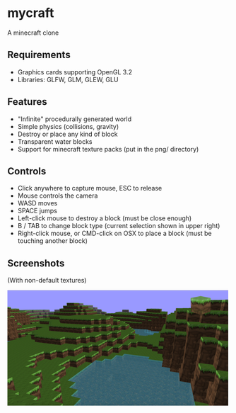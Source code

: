 # mycraft

A minecraft clone

## Requirements
* Graphics cards supporting OpenGL 3.2
* Libraries: GLFW, GLM, GLEW, GLU

## Features
* "Infinite" procedurally generated world
* Simple physics (collisions, gravity)
* Destroy or place any kind of block
* Transparent water blocks
* Support for minecraft texture packs (put in the png/ directory)

## Controls
* Click anywhere to capture mouse, ESC to release
* Mouse controls the camera
* WASD moves
* SPACE jumps
* Left-click mouse to destroy a block (must be close enough)
* B / TAB to change block type (current selection shown in upper right)
* Right-click mouse, or CMD-click on OSX to place a block (must be touching another block)

## Screenshots
(With non-default textures)

[![Screenshot 1](https://github.com/evanpw/mycraft/raw/screenshot/screenshots/small1.png)](https://github.com/evanpw/mycraft/raw/screenshot/screenshots/large1.png)
